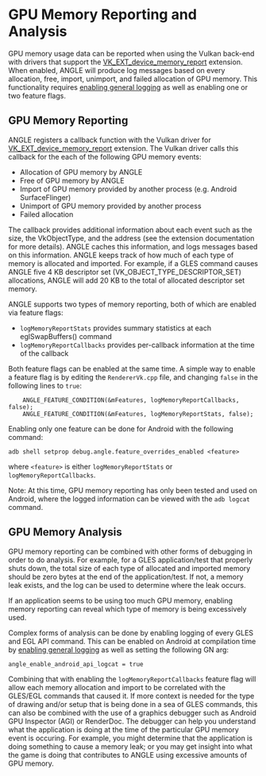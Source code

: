 # GPU Memory Reporting and Analysis

[MemRptExt]: https://www.khronos.org/registry/vulkan/specs/1.2-extensions/man/html/VK_EXT_device_memory_report.html
[enabling-general-logging]: DebuggingTips.md#enabling-general-logging

GPU memory usage data can be reported when using the Vulkan back-end with drivers that support the
[VK_EXT_device_memory_report][MemRptExt] extension.  When enabled, ANGLE will produce log messages
based on every allocation, free, import, unimport, and failed allocation of GPU memory.  This
functionality requires [enabling general logging](#enabling-general-logging) as well as enabling
one or two feature flags.

## GPU Memory Reporting

ANGLE registers a callback function with the Vulkan driver for
[VK_EXT_device_memory_report][MemRptExt] extension.  The Vulkan driver calls this callback for the
each of the following GPU memory events:

- Allocation of GPU memory by ANGLE
- Free of GPU memory by ANGLE
- Import of GPU memory provided by another process (e.g. Android SurfaceFlinger)
- Unimport of GPU memory provided by another process
- Failed allocation

The callback provides additional information about each event such as the size, the VkObjectType,
and the address (see the extension documentation for more details).  ANGLE caches this information,
and logs messages based on this information.  ANGLE keeps track of how much of each type of memory
is allocated and imported.  For example, if a GLES command causes ANGLE five 4 KB descriptor set
(VK_OBJECT_TYPE_DESCRIPTOR_SET) allocations, ANGLE will add 20 KB to the total of allocated
descriptor set memory.

ANGLE supports two types of memory reporting, both of which are enabled
via feature flags:

* `logMemoryReportStats` provides summary statistics at each eglSwapBuffers() command
* `logMemoryReportCallbacks` provides per-callback information at the time of the callback

Both feature flags can be enabled at the same time.  A simple way to enable a feature flag is by
editing the `RendererVk.cpp` file, and changing `false` in the following lines to `true`:
```
    ANGLE_FEATURE_CONDITION(&mFeatures, logMemoryReportCallbacks, false);
    ANGLE_FEATURE_CONDITION(&mFeatures, logMemoryReportStats, false);
```

Enabling only one feature can be done for Android with the following command:
```
adb shell setprop debug.angle.feature_overrides_enabled <feature>
```
where `<feature>` is either `logMemoryReportStats` or `logMemoryReportCallbacks`.

Note: At this time, GPU memory reporting has only been tested and used on Android, where the logged
information can be viewed with the `adb logcat` command.

## GPU Memory Analysis

GPU memory reporting can be combined with other forms of debugging in order to do analysis.  For
example, for a GLES application/test that properly shuts down, the total size of each type of
allocated and imported memory should be zero bytes at the end of the application/test.  If not, a memory leak exists, and the log can be used to determine where the leak occurs.

If an application seems to be using too much GPU memory, enabling memory reporting can reveal which
type of memory is being excessively used.

Complex forms of analysis can be done by enabling logging of every GLES and EGL API command.  This
can be enabled on Android at compilation time by
[enabling general logging](#enabling-general-logging) as well as setting the following GN arg:
```
angle_enable_android_api_logcat = true
```

Combining that with enabling the `logMemoryReportCallbacks` feature flag will allow each memory
allocation and import to be correlated with the GLES/EGL commands that caused it.  If more context
is needed for the type of drawing and/or setup that is being done in a sea of GLES commands, this
can also be combined with the use of a graphics debugger such as Android GPU Inspector (AGI) or
RenderDoc.  The debugger can help you understand what the application is doing at the time of the
particular GPU memory event is occuring.  For example, you might determine that the application is
doing something to cause a memory leak; or you may get insight into what the game is doing that
contributes to ANGLE using excessive amounts of GPU memory.
